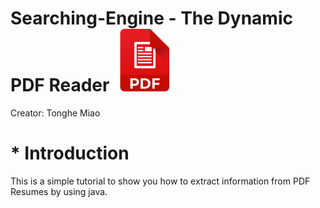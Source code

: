 # Searching-Engine - The Dynamic PDF Reader     <img src="Images/PDF.png" width="100" >
Creator: Tonghe Miao 
# * Introduction 
This is a simple tutorial to show you how to extract information from PDF Resumes by using java.
